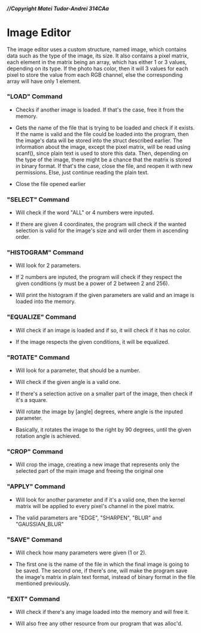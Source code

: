 ##### //Copyright Matei Tudor-Andrei 314CAa
# Image Editor

The image editor uses a custom structure, named image, which contains data 
such as the type of the image, its size. It also contains a pixel matrix,
each element in the matrix being an array, which has either 1 or 3 values, 
depending on its type. If the photo has color, then it will 3 values for each
pixel to store the value from each RGB channel, else the corresponding array
will have only 1 element.


### "LOAD" Command

* Checks if another image is loaded. If that's the case, free it from the
memory.

* Gets the name of the file that is trying to be loaded and check if it exists.
If the name is valid and the file could be loaded into the program, then the
image's data will be stored into the struct described earlier. The information
about the image, except the pixel matrix, will be read using scanf(), since
plain text is used to store this data. Then, depending on the type of the
image, there might be a chance that the matrix is stored in binary format.
If that's the case, close the file, and reopen it with new permissions. Else,
just continue reading the plain text.

* Close the file opened earlier

### "SELECT" Command

* Will check if the word "ALL" or 4 numbers were inputed.

* If there are given 4 coordinates, the program will check if the wanted
selection is valid for the image's size and will order them in ascending order.

### "HISTOGRAM" Command

* Will look for 2 parameters.

* If 2 numbers are inputed, the program will check if they respect the given
conditions (y must be a power of 2 between 2 and 256).

* Will print the histogram if the given parameters are valid and an image is
loaded into the memory.

### "EQUALIZE" Command

* Will check if an image is loaded and if so, it will check if it has no color.

* If the image respects the given conditions, it will be equalized.

### "ROTATE" Command

* Will look for a parameter, that should be a number.

* Will check if the given angle is a valid one.

* If there's a selection active on a smaller part of the image,
then check if it's a square.

* Will rotate the image by [angle] degrees, where angle
is the inputed parameter.

* Basically, it rotates the image to the right by 90 degrees, until the
given rotation angle is achieved.

### "CROP" Command

* Will crop the image, creating a new image that represents only the selected
part of the main image and freeing the original one

### "APPLY" Command

* Will look for another parameter and if it's a valid one, then
the kernel matrix will be applied to every pixel's channel in the
pixel matrix.

* The valid parameters are "EDGE", "SHARPEN", "BLUR" and "GAUSSIAN_BLUR"

### "SAVE" Command

* Will check how many parameters were given (1 or 2).

* The first one is the name of the file in which the final image
is going to be saved. The second one, if there's one, will
make the program save the image's matrix in plain text format, instead
of binary format in the file mentioned previously.

### "EXIT" Command

* Will check if there's any image loaded into the memory and will free it.

* Will also free any other resource from our program that was alloc'd.
